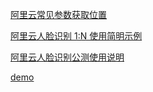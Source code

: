 [阿里云常见参数获取位置](https://yq.aliyun.com/articles/693979)

[阿里云人脸识别 1:N 使用简明示例](https://yq.aliyun.com/articles/704556)

[阿里云人脸识别公测使用说明](https://yq.aliyun.com/articles/707930)

[demo](https://yq.aliyun.com/articles/707930)
